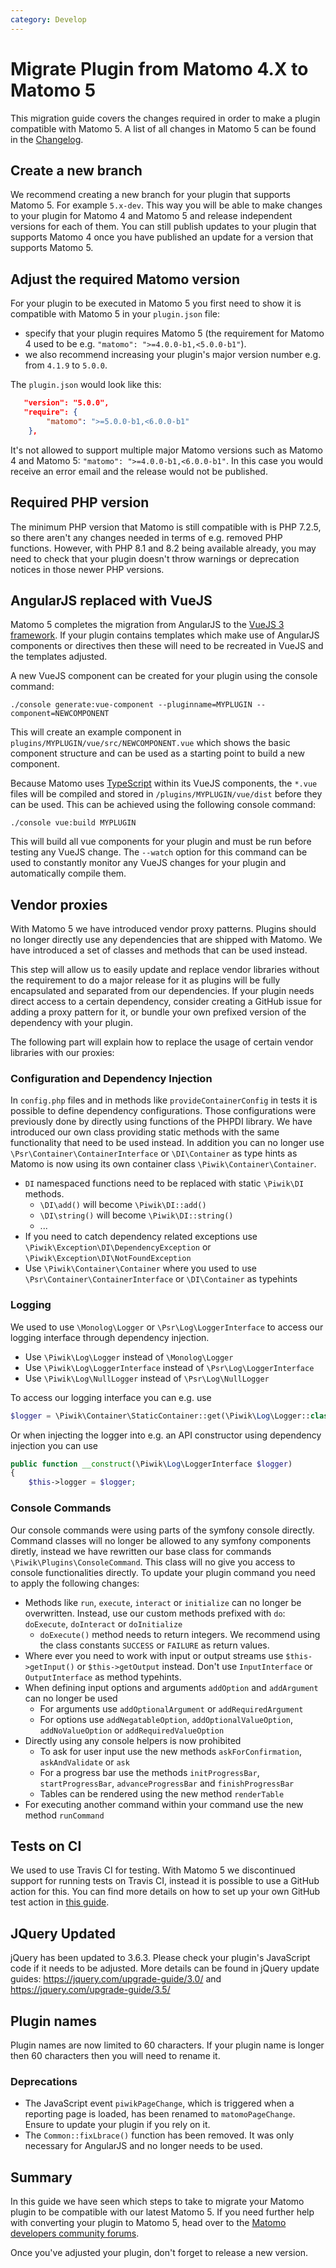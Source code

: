 ```yaml
---
category: Develop
---
```

# Migrate Plugin from Matomo 4.X to Matomo 5

This migration guide covers the changes required in order to make a plugin compatible with Matomo 5.
A list of all changes in Matomo 5 can be found in the [Changelog](/changelog).

## Create a new branch

We recommend creating a new branch for your plugin that supports Matomo 5. For example `5.x-dev`. This way you will be able to make changes to your plugin for Matomo 4 and Matomo 5 and release independent versions for each of them. You can still publish updates to your plugin that supports Matomo 4 once you have published an update for a version that supports Matomo 5.

## Adjust the required Matomo version

For your plugin to be executed in Matomo 5 you first need to show it is compatible with Matomo 5 in your `plugin.json` file:

* specify that your plugin requires Matomo 5 (the requirement for Matomo 4 used to be e.g. `"matomo": ">=4.0.0-b1,<5.0.0-b1"`). 
* we also recommend increasing your plugin's major version number e.g. from `4.1.9` to `5.0.0`.

The `plugin.json` would look like this:

```json
   "version": "5.0.0",
   "require": {
        "matomo": ">=5.0.0-b1,<6.0.0-b1"
    },
```

It's not allowed to support multiple major Matomo versions such as Matomo 4 and Matomo 5: `"matomo": ">=4.0.0-b1,<6.0.0-b1"`. In this case you would receive an error email and the release would not be published.

## Required PHP version

The minimum PHP version that Matomo is still compatible with is PHP 7.2.5, so there aren't any changes needed in terms of e.g. removed PHP functions.
However, with PHP 8.1 and 8.2 being available already, you may need to check that your plugin doesn't throw warnings or deprecation notices in those newer PHP versions.

## AngularJS replaced with VueJS

Matomo 5 completes the migration from AngularJS to the [VueJS 3 framework](https://vuejs.org/guide/introduction.html). If your plugin contains templates which make use of AngularJS components or directives then these will need to be recreated in VueJS and the templates adjusted. 

A new VueJS component can be created for your plugin using the console command:

```
./console generate:vue-component --pluginname=MYPLUGIN --component=NEWCOMPONENT
``` 

This will create an example component in `plugins/MYPLUGIN/vue/src/NEWCOMPONENT.vue` which shows the basic component structure and can be used as a starting point to build a new component.

Because Matomo uses [TypeScript](https://www.typescriptlang.org/) within its VueJS components, the `*.vue` files will be compiled and stored in `/plugins/MYPLUGIN/vue/dist` before they can be used. This can be achieved using the following console command:

```
./console vue:build MYPLUGIN
```
This will build all vue components for your plugin and must be run before testing any VueJS change. The `--watch` option for this command can be used to constantly monitor any VueJS changes for your plugin and automatically compile them.

## Vendor proxies

With Matomo 5 we have introduced vendor proxy patterns. Plugins should no longer directly use any dependencies that are shipped with Matomo. We have introduced a set of classes and methods that can be used instead.

This step will allow us to easily update and replace vendor libraries without the requirement to do a major release for it as plugins will be fully encapsulated and separated from our dependencies. If your plugin needs direct access to a certain dependency, consider creating a GitHub issue for adding a proxy pattern for it, or bundle your own prefixed version of the dependency with your plugin.

The following part will explain how to replace the usage of certain vendor libraries with our proxies:

### Configuration and Dependency Injection

In `config.php` files and in methods like `provideContainerConfig` in tests it is possible to define dependency configurations. Those configurations were previously done by directly using functions of the PHPDI library. We have introduced our own class providing static methods with the same functionality that need to be used instead. In addition you can no longer use `\Psr\Container\ContainerInterface` or `\DI\Container` as type hints as Matomo is now using its own container class `\Piwik\Container\Container`.

* `DI` namespaced functions need to be replaced with static `\Piwik\DI` methods. 
  * `\DI\add()` will become `\Piwik\DI::add()`
  * `\DI\string()` will become `\Piwik\DI::string()`
  * ...
* If you need to catch dependency related exceptions use `\Piwik\Exception\DI\DependencyException` or `\Piwik\Exception\DI\NotFoundException`
* Use `\Piwik\Container\Container` where you used to use `\Psr\Container\ContainerInterface` or `\DI\Container` as typehints

### Logging

We used to use `\Monolog\Logger` or `\Psr\Log\LoggerInterface` to access our logging interface through dependency injection.
* Use `\Piwik\Log\Logger` instead of `\Monolog\Logger`
* Use `\Piwik\Log\LoggerInterface` instead of `\Psr\Log\LoggerInterface`
* Use `\Piwik\Log\NullLogger` instead of `\Psr\Log\NullLogger`

To access our logging interface you can e.g. use
```php
$logger = \Piwik\Container\StaticContainer::get(\Piwik\Log\Logger::class);
```

Or when injecting the logger into e.g. an API constructor using dependency injection you can use
```php
public function __construct(\Piwik\Log\LoggerInterface $logger)
{
    $this->logger = $logger;
```

### Console Commands

Our console commands were using parts of the symfony console directly. Command classes will no longer be allowed to any symfony components diretly, instead we have rewritten our base class for commands `\Piwik\Plugins\ConsoleCommand`. This class will no give you access to console functionalities directly. To update your plugin command you need to apply the following changes:
* Methods like `run`, `execute`, `interact` or `initialize` can no longer be overwritten. Instead, use our custom methods prefixed with `do`: `doExecute`, `doInteract` or `doInitialize`
  * `doExecute()` method needs to return integers. We recommend using the class constants `SUCCESS` or `FAILURE` as return values.
* Where ever you need to work with input or output streams use `$this->getInput()` or `$this->getOutput` instead. Don't use `InputInterface` or `OutputInterface` as method typehints.
* When defining input options and arguments `addOption` and `addArgument` can no longer be used
  * For arguments use `addOptionalArgument` or `addRequiredArgument`
  * For options use `addNegatableOption`, `addOptionalValueOption`, `addNoValueOption` or `addRequiredValueOption`
* Directly using any console helpers is now prohibited
  * To ask for user input use the new methods `askForConfirmation`, `askAndValidate` or `ask`
  * For a progress bar use the methods `initProgressBar`, `startProgressBar`, `advanceProgressBar` and `finishProgressBar`
  * Tables can be rendered using the new method `renderTable`
* For executing another command within your command use the new method `runCommand`

## Tests on CI

We used to use Travis CI for testing. With Matomo 5 we discontinued support for running tests on Travis CI, instead it is possible to use a GitHub action for this.
You can find more details on how to set up your own GitHub test action in [this guide](/guides/tests-github).

## JQuery Updated

jQuery has been updated to 3.6.3. Please check your plugin's JavaScript code if it needs to be adjusted. More details can be found in jQuery update guides: https://jquery.com/upgrade-guide/3.0/ and https://jquery.com/upgrade-guide/3.5/

## Plugin names

Plugin names are now limited to 60 characters. If your plugin name is longer then 60 characters then you will need to rename it.

### Deprecations

* The JavaScript event `piwikPageChange`, which is triggered when a reporting page is loaded, has been renamed to `matomoPageChange`. Ensure to update your plugin if you rely on it.
* The `Common::fixLbrace()` function has been removed. It was only necessary for AngularJS and no longer needs to be used.

## Summary

In this guide we have seen which steps to take to migrate your Matomo plugin to be compatible with our latest Matomo 5.
If you need further help with converting your plugin to Matomo 5, head over to the [Matomo developers community forums](https://forum.matomo.org/c/plugins-platform).

Once you've adjusted your plugin, don't forget to release a new version.
